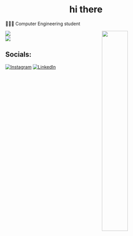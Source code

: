<h1 align="center"> hi there </h1>




👩🏻‍💻 Computer Engineering student<br>

 <img align="right" 
  src ="https://user-images.githubusercontent.com/98486996/227387971-1bef4bad-e061-4655-aa85-90c120135d56.gif"
  width="40%"/>


![](https://github-readme-stats.vercel.app/api?username=nailasuely&theme=radical&hide_border=true&include_all_commits=false&count_private=false)<br/>
![](https://github-readme-streak-stats.herokuapp.com/?user=nailasuely&theme=radical&hide_border=true)<br/>

## Socials:
[![Instagram](https://img.shields.io/badge/Instagram-%23E4405F.svg?logo=Instagram&logoColor=white)](https://instagram.com/nailasuely) [![LinkedIn](https://img.shields.io/badge/LinkedIn-%230077B5.svg?logo=linkedin&logoColor=white)](https://linkedin.com/in/nailasuely)

